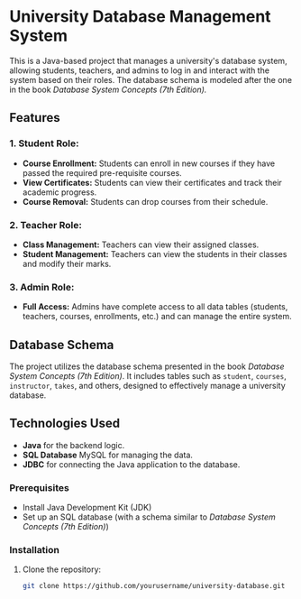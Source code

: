 # University Database Management System

This is a Java-based project that manages a university's database system, allowing students, teachers, and admins to log in and interact with the system based on their roles. The database schema is modeled after the one in the book *Database System Concepts (7th Edition).*

## Features

### 1. **Student Role:**
   - **Course Enrollment:** Students can enroll in new courses if they have passed the required pre-requisite courses.
   - **View Certificates:** Students can view their certificates and track their academic progress.
   - **Course Removal:** Students can drop courses from their schedule.
   
### 2. **Teacher Role:**
   - **Class Management:** Teachers can view their assigned classes.
   - **Student Management:** Teachers can view the students in their classes and modify their marks.
   
### 3. **Admin Role:**
   - **Full Access:** Admins have complete access to all data tables (students, teachers, courses, enrollments, etc.) and can manage the entire system.

## Database Schema
The project utilizes the database schema presented in the book *Database System Concepts (7th Edition)*. It includes tables such as `student`, `courses`, `instructor`, `takes`, and others, designed to effectively manage a university database.

## Technologies Used
- **Java** for the backend logic.
- **SQL Database** MySQL for managing the data.
- **JDBC** for connecting the Java application to the database.

### Prerequisites
- Install Java Development Kit (JDK)
- Set up an SQL database (with a schema similar to *Database System Concepts (7th Edition)*)

### Installation
1. Clone the repository:
   ```bash
   git clone https://github.com/yourusername/university-database.git
